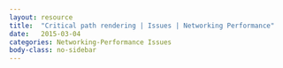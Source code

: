 ```yaml
---
layout: resource
title:  "Critical path rendering | Issues | Networking Performance"
date:   2015-03-04
categories: Networking-Performance Issues
body-class: no-sidebar
---
```


